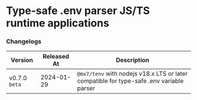 # Type-safe .env parser JS/TS runtime applications

### Changelogs

| Version       | Released At | Description                                                                              |
| ------------- | ----------- | ---------------------------------------------------------------------------------------- |
| v0.7.0 `beta` | 2024-01-29  | `@mx7/tenv` with nodejs v18.x LTS or later compatible for type-safe .env variable parser |
